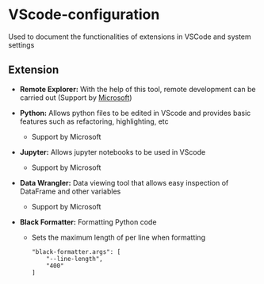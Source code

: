 # VScode-configuration
Used to document the functionalities of extensions in VSCode and system settings

## Extension
* **Remote Explorer:** With the help of this tool, remote development can be carried out (Support by [Microsoft](https://microsofe.com))

* **Python:** Allows python files to be edited in VScode and provides basic features such as refactoring, highlighting, etc
  * Support by Microsoft

* **Jupyter:** Allows jupyter notebooks to be used in VScode
  * Support by Microsoft
 
* **Data Wrangler:** Data viewing tool that allows easy inspection of DataFrame and other variables
  * Support by Microsoft

* **Black Formatter:** Formatting Python code
  * Sets the maximum length of per line when formatting
    ```josn
    "black-formatter.args": [
        "--line-length",
        "400"
    ]
    ```
